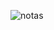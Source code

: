 ![notas](https://github.com/pedro-donoso/calificaciones/assets/68760595/abda2753-fa4b-42fd-b7a9-cd6c7cb51559)


